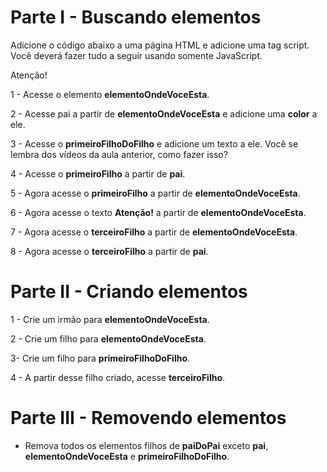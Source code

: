 # Parte I - Buscando elementos

Adicione o código abaixo a uma página HTML e adicione uma tag script. Você deverá fazer tudo a seguir usando somente JavaScript.

<main id="paiDoPai">
  <section id="pai">
    <section id="primeiroFilho"></section>
    <section id="elementoOndeVoceEsta">
      <section id="primeiroFilhoDoFilho"></section>
      <section id="segundoEUltimoFilhoDoFilho"></section>
    </section>
    Atenção!
    <section id="terceiroFilho"></section>
    <section id="quartoEUltimoFilho"></section>
  </section>
</main>

1 - Acesse o elemento **elementoOndeVoceEsta**.

2 - Acesse pai a partir de **elementoOndeVoceEsta** e adicione uma **color** a ele.

3 - Acesse o **primeiroFilhoDoFilho** e adicione um texto a ele. Você se lembra dos vídeos da aula anterior, como fazer isso?

4 - Acesse o **primeiroFilho** a partir de **pai**.

5 - Agora acesse o **primeiroFilho** a partir de **elementoOndeVoceEsta**.

6 - Agora acesse o texto **Atenção!** a partir de **elementoOndeVoceEsta**.

7 - Agora acesse o **terceiroFilho** a partir de **elementoOndeVoceEsta**.

8 - Agora acesse o **terceiroFilho** a partir de **pai**.

# Parte II - Criando elementos

1 - Crie um irmão para **elementoOndeVoceEsta**.

2 - Crie um filho para **elementoOndeVoceEsta**.

3- Crie um filho para **primeiroFilhoDoFilho**.

4 - A partir desse filho criado, acesse **terceiroFilho**.

# Parte III - Removendo elementos

* Remova todos os elementos filhos de **paiDoPai** exceto **pai**, **elementoOndeVoceEsta** e **primeiroFilhoDoFilho**.